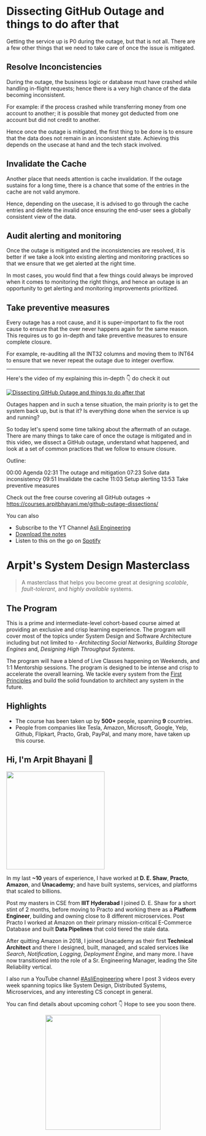 Dissecting GitHub Outage and things to do after that
===


Getting the service up is P0 during the outage, but that is not all. There are a few other things that we need to take care of once the issue is mitigated.

## Resolve Inconcistencies

During the outage, the business logic or database must have crashed while handling in-flight requests; hence there is a very high chance of the data becoming inconsistent.

For example: if the process crashed while transferring money from one account to another; it is possible that money got deducted from one account but did not credit to another.

Hence once the outage is mitigated, the first thing to be done is to ensure that the data does not remain in an inconsistent state. Achieving this depends on the usecase at hand and the tech stack involved.

## Invalidate the Cache

Another place that needs attention is cache invalidation. If the outage sustains for a long time, there is a chance that some of the entries in the cache are not valid anymore.

Hence, depending on the usecase, it is advised to go through the cache entries and delete the invalid once ensuring the end-user sees a globally consistent view of the data.

## Audit alerting and monitoring

Once the outage is mitigated and the inconsistencies are resolved, it is better if we take a look into existing alerting and monitoring practices so that we ensure that we get alerted at the right time.

In most cases, you would find that a few things could always be improved when it comes to monitoring the right things, and hence an outage is an opportunity to get alerting and monitoring improvements prioritized.

## Take preventive measures

Every outage has a root cause, and it is super-important to fix the root cause to ensure that the over never happens again for the same reason. This requires us to go in-depth and take preventive measures to ensure complete closure.

For example, re-auditing all the INT32 columns and moving them to INT64 to ensure that we never repeat the outage due to integer overflow.
<hr />


<p>Here's the video of my explaining this in-depth 👇‍ do check it out</p>

[![Dissecting GitHub Outage and things to do after that](https://i.ytimg.com/vi/LeT_s-UFw-U/mqdefault.jpg)](https://www.youtube.com/watch?v=LeT_s-UFw-U)

Outages happen and in such a tense situation, the main priority is to get the system back up, but is that it? Is everything done when the service is up and running?

So today let's spend some time talking about the aftermath of an outage. There are many things to take care of once the outage is mitigated and in this video, we dissect a GitHub outage, understand what happened, and look at a set of common practices that we follow to ensure closure.

Outline:

00:00 Agenda
02:31 The outage and mitigation
07:23 Solve data inconsistency
09:51 Invalidate the cache
11:03 Setup alerting
13:53 Take preventive measures

Check out the free course covering all GitHub outages →  https://courses.arpitbhayani.me/github-outage-dissections/

You can also
 - Subscribe to the YT Channel [Asli Engineering](https://youtube.com/c/ArpitBhayani)
 - [Download the notes](https://drive.google.com/file/d/1pDHYlKlQsTB_oDvqG9mpsvfKkHWDnkRG/view?usp=sharing)
 - Listen to this on the go on [Spotify](https://open.spotify.com/show/7qMoamm2iZQrsPVm6IQLoD)

# Arpit's System Design Masterclass

> A masterclass that helps you become great at designing _scalable_, _fault-tolerant_, and _highly available_ systems.

## The Program

This is a prime and intermediate-level cohort-based course aimed at providing an exclusive and crisp learning experience. The program will cover most of the topics under System Design and Software Architecture including but not limited to - _Architecting Social Networks_, _Building Storage Engines_ and, _Designing High Throughput Systems_.

The program will have a blend of Live Classes happening on Weekends, and 1:1 Mentorship sessions. The program is designed to be intense and crisp to accelerate the overall learning. We tackle every system from the [First Principles](https://en.wikipedia.org/wiki/First_principle) and build the solid foundation to architect any system in the future.


## Highlights

 - The course has been taken up by __500+__ people, spanning __9__ countries.
 - People from companies like Tesla, Amazon, Microsoft, Google, Yelp, Github, Flipkart, Practo, Grab, PayPal, and many more, have taken up this course.


## Hi, I'm Arpit Bhayani 👋

<img width="256px" src="https://arpitbhayani.me/static/img/arpit.jpg" />

In my last **~10** years of experience, I have worked at **D. E. Shaw**, **Practo**, **Amazon**, and **Unacademy**; and have built systems, services, and platforms that scaled to billions.

Post my masters in CSE from **IIIT Hyderabad** I joined D. E. Shaw for a short stint of 2 months, before moving to Practo and working there as a **Platform Engineer**, building and owning close to 8 different microservices. Post Practo I worked at Amazon on their primary mission-critical E-Commerce Database and built **Data Pipelines** that cold tiered the stale data.

After quitting Amazon in 2018, I joined Unacademy as their first **Technical Architect** and there I designed, built, managed, and scaled services like _Search_, _Notification_, _Logging_, _Deployment Engine_, and many more. I have now transitioned into the role of a Sr. Engineering Manager, leading the Site Reliability vertical.

I also run a YouTube channel [#AsliEngineering](https://www.youtube.com/c/ArpitBhayani) where I post 3 videos every week spanning topics like System Design, Distributed Systems, Microservices, and any interesting CS concept in general.

You can find details about upcoming cohort 👇‍ Hope to see you soon there.

<center>
<a target="_blank" href="https://arpitbhayani.me/masterclass">
<img src="https://user-images.githubusercontent.com/4745789/137859181-d4499cf4-ce65-4466-8b88-a078ece0f081.PNG" width="300px" />
</a>
</center>
